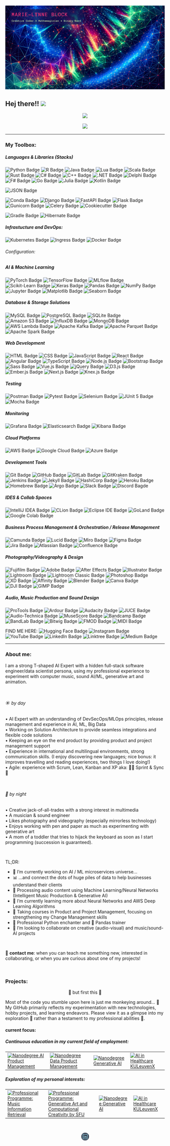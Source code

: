 ![GitHub ReadMe Header](https://github.com/MarieLynneBlock/MarieLynneBlock/blob/master/img/header_lsystem-aurora.png)
## Hej there!! <img src="https://media.giphy.com/media/hvRJCLFzcasrR4ia7z/giphy.gif" width="30px">


<!-- Stats Dashboard -->
<p align="center">
  <a href="https://git.io/streak-stats" target="_blank">
    <img src="https://streak-stats.demolab.com?user=MarieLynneBlock&theme=nord&border_radius=5" />
  </a>
</p>


<!-- todo: design top language Dashboard -->


<!-- Visitors badge -->
<p align="center">
  <a href="https://visitorbadge.io/status?path=https%3A%2F%2Fgithub.com%2FMarieLynneBlock">
    <img src="https://api.visitorbadge.io/api/visitors?path=https%3A%2F%2Fgithub.com%2FMarieLynneBlock&label=visitors&labelColor=%232d3440&countColor=%2380a0c0&style=flat-square" />
  </a>
</p>

---

### My Toolbox:

##### Languages & Libraries (Stacks)
![Python Badge](https://img.shields.io/badge/-Python-3B4252?style=flat&logo=python&logoColor=EBCB8B)
![R Badge](https://img.shields.io/badge/-R-3B4252?style=flat&logo=r&logoColor=BF616A)
![Java Badge](https://img.shields.io/badge/-Java-3B4252?style=flat&logo=openjdk&logoColor=D08770)
![Lua Badge](https://img.shields.io/badge/-Lua-3B4252?style=flat&logo=lua&logoColor=D08770)
![Scala Badge](https://img.shields.io/badge/-Scala-3B4252?style=flat&logo=scala&logoColor=8FBCBB)
![Rust Badge](https://img.shields.io/badge/-Rust-3B4252?style=flat&logo=rust&logoColor=A3BE8C)
![C# Badge](https://img.shields.io/badge/-C%23-3B4252?style=flat&logo=sharp&logoColor=88C0D0)
![C++ Badge](https://img.shields.io/badge/-C++-3B4252?style=flat&logo=cplusplus&logoColor=88C0D0)
![.NET Badge](https://img.shields.io/badge/-.NET-3B4252?style=flat&logo=dotnet&logoColor=88C0D0)
![Delphi Badge](https://img.shields.io/badge/-Delphi-3B4252?style=flat&logo=delphi&logoColor=5E81AC)
![F# Badge](https://img.shields.io/badge/-FSharp-3B4252?style=flat&logo=fsharp&logoColor=5E81AC)
![Go Badge](https://img.shields.io/badge/-Go-3B4252?style=flat&logo=go&logoColor=5E81AC)
![Julia Badge](https://img.shields.io/badge/-Julia-3B4252?style=flat&logo=julia&logoColor=5E81AC)
![Kotlin Badge](https://img.shields.io/badge/-Kotlin-3B4252?style=flat&logo=kotlin&logoColor=BF616A)

![JSON Badge](https://img.shields.io/badge/-JSON-3B4252?style=flat&logo=json&logoColor=D08770)

![Conda Badge](https://img.shields.io/badge/-Conda-3B4252?style=flat&logo=anaconda&logoColor=A3BE8C)
![Django Badge](https://img.shields.io/badge/-Django-3B4252?style=flat&logo=django&logoColor=D08770)
![FastAPI Badge](https://img.shields.io/badge/-FastAPI-3B4252?style=flat&logo=fastapi&logoColor=BF616A)
![Flask Badge](https://img.shields.io/badge/-Flask-3B4252?style=flat&logo=flask&logoColor=A3BE8C)
![Gunicorn Badge](https://img.shields.io/badge/-Gunicorn-3B4252?style=flat&logo=gunicorn&logoColor=8FBCBB)
![Celery Badge](https://img.shields.io/badge/-Celery-3B4252?style=flat&logo=celery&logoColor=5E81AC)
![Cookiecutter Badge](https://img.shields.io/badge/-Cookiecutter-3B4252?style=flat&logo=cookiecutter&logoColor=BF616A)

![Gradle Badge](https://img.shields.io/badge/-Gradle-3B4252?style=flat&logo=gradle&logoColor=A3BE8C)
![Hibernate Badge](https://img.shields.io/badge/-Hibernate-3B4252?style=flat&logo=hibernate&logoColor=5E81AC)

##### Infrastucture and DevOps:
![Kubernetes Badge](https://img.shields.io/badge/-Kubernetes-3B4252?style=flat&logo=kubernetes&logoColor=5E81AC)
![Ingress Badge](https://img.shields.io/badge/-Ingress-3B4252?style=flat&logo=ingress&logoColor=88C0D0)
![Docker Badge](https://img.shields.io/badge/-Docker-3B4252?style=flat&logo=docker&logoColor=B48EAD)

###### Configuration:




##### AI & Machine Learning
![PyTorch Badge](https://img.shields.io/badge/-PyTorch-3B4252?style=flat&logo=pytorch&logoColor=BF616A)
![TensorFlow Badge](https://img.shields.io/badge/-TensorFlow-3B4252?style=flat&logo=tensorflow&logoColor=D08770)
![MLflow Badge](https://img.shields.io/badge/-MLflow-3B4252?style=flat&logo=mlflow&logoColor=BF616A)
![Scikit-Learn Badge](https://img.shields.io/badge/-Scikit--Learn-3B4252?style=flat&logo=scikit-learn&logoColor=88C0D0)
![Keras Badge](https://img.shields.io/badge/-Keras-3B4252?style=flat&logo=keras&logoColor=A3BE8C)
![Pandas Badge](https://img.shields.io/badge/-Pandas-3B4252?style=flat&logo=pandas&logoColor=B48EAD)
![NumPy Badge](https://img.shields.io/badge/-NumPy-3B4252?style=flat&logo=numpy&logoColor=8FBCBB)
![Jupyter Badge](https://img.shields.io/badge/-Jupyter-3B4252?style=flat&logo=jupyter&logoColor=D08770)
![Matplotlib Badge](https://img.shields.io/badge/-Matplotlib-3B4252?style=flat&logo=matplotlib&logoColor=88C0D0)
![Seaborn Badge](https://img.shields.io/badge/-Seaborn-3B4252?style=flat&logo=seaborn&logoColor=81A1C1)


##### Database & Storage Solutions
![MySQL Badge](https://img.shields.io/badge/-MySQL-3B4252?style=flat&logo=mysql&logoColor=88C0D0)
![PostgreSQL Badge](https://img.shields.io/badge/-PostgreSQL-3B4252?style=flat&logo=postgresql&logoColor=81A1C1)
![SQLite Badge](https://img.shields.io/badge/-SQLite-3B4252?style=flat&logo=sqlite&logoColor=B48EAD)
![Amazon S3 Badge](https://img.shields.io/badge/-Amazon%20S3-3B4252?style=flat&logo=amazons3&logoColor=D08770)
![InfluxDB Badge](https://img.shields.io/badge/-InfluxDB-3B4252?style=flat&logo=influxdb&logoColor=88C0D0)
![MongoDB Badge](https://img.shields.io/badge/-MongoDB-3B4252?style=flat&logo=mongodb&logoColor=D08770)
![AWS Lambda Badge](https://img.shields.io/badge/-AWS%20Lambda-3B4252?style=flat&logo=awslambda&logoColor=A3BE8C)
![Apache Kafka Badge](https://img.shields.io/badge/-Apache%20Kafka-3B4252?style=flat&logo=apachekafka&logoColor=B48EAD)
![Apache Parquet Badge](https://img.shields.io/badge/-Apache%20Parquet-3B4252?style=flat&logo=apacheparquet&logoColor=8FBCBB)
![Apache Spark Badge](https://img.shields.io/badge/-Apache%20Spark-3B4252?style=flat&logo=apachespark&logoColor=88C0D0)


##### Web Development
![HTML Badge](https://img.shields.io/badge/-HTML-3B4252?style=flat&logo=html5&logoColor=A3BE8C)
![CSS Badge](https://img.shields.io/badge/-CSS-3B4252?style=flat&logo=css3&logoColor=B48EAD)
![JavaScript Badge](https://img.shields.io/badge/-JavaScript-3B4252?style=flat&logo=javascript&logoColor=5E81AC)
![React Badge](https://img.shields.io/badge/-React-3B4252?style=flat&logo=react&logoColor=BF616A)
![Angular Badge](https://img.shields.io/badge/-Angular-3B4252?style=flat&logo=angular&logoColor=81A1C1)
![TypeScript Badge](https://img.shields.io/badge/-TypeScript-3B4252?style=flat&logo=typescript&logoColor=EBCB8B)
![Node.js Badge](https://img.shields.io/badge/-Node.js-3B4252?style=flat&logo=node.js&logoColor=BF616A)
![Bootstrap Badge](https://img.shields.io/badge/-Bootstrap-3B4252?style=flat&logo=bootstrap&logoColor=8FBCBB)
![Sass Badge](https://img.shields.io/badge/-Sass-3B4252?style=flat&logo=sass&logoColor=88C0D0)
![Vue.js Badge](https://img.shields.io/badge/-Vue.js-3B4252?style=flat&logo=vue.js&logoColor=5E81AC)
![jQuery Badge](https://img.shields.io/badge/-jQuery-3B4252?style=flat&logo=jquery&logoColor=D08770)
![D3.js Badge](https://img.shields.io/badge/-D3.js-3B4252?style=flat&logo=d3dotjs&logoColor=A3BE8C)
![Ember.js Badge](https://img.shields.io/badge/-Ember.js-3B4252?style=flat&logo=emberdotjs&logoColor=81A1C1)
![Next.js Badge](https://img.shields.io/badge/-Next.js-3B4252?style=flat&logo=nextdotjs&logoColor=88C0D0)
![Knex.js Badge](https://img.shields.io/badge/-Knex.js-3B4252?style=flat&logo=knexdotjs&logoColor=81A1C1)


##### Testing
![Postman Badge](https://img.shields.io/badge/-Postman-3B4252?style=flat&logo=postman&logoColor=D08770)
![Pytest Badge](https://img.shields.io/badge/-Pytest-3B4252?style=flat&logo=pytest&logoColor=88C0D0)
![Selenium Badge](https://img.shields.io/badge/-Selenium-3B4252?style=flat&logo=selenium&logoColor=81A1C1)
![JUnit 5 Badge](https://img.shields.io/badge/-JUnit%205-3B4252?style=flat&logo=junit5&logoColor=8FBCBB)
![Mocha Badge](https://img.shields.io/badge/-Mocha-3B4252?style=flat&logo=mocha&logoColor=D08770)


##### Monitoring
![Grafana Badge](https://img.shields.io/badge/-Grafana-3B4252?style=flat&logo=grafana&logoColor=B48EAD)
![Elasticsearch Badge](https://img.shields.io/badge/-Elasticsearch-3B4252?style=flat&logo=elasticsearch&logoColor=88C0D0)
![Kibana Badge](https://img.shields.io/badge/-Kibana-3B4252?style=flat&logo=kibana&logoColor=88C0D0)



##### Cloud Platforms
![AWS Badge](https://img.shields.io/badge/-AWS-3B4252?style=flat&logo=amazonwebservices&logoColor=D08770)
![Google Cloud Badge](https://img.shields.io/badge/-Google%20Cloud-3B4252?style=flat&logo=googlecloud&logoColor=BF616A)
![Azure Badge](https://img.shields.io/badge/-Azure-3B4252?style=flat&logo=microsoftazure&logoColor=D08770)


##### Development Tools
![Git Badge](https://img.shields.io/badge/-Git-3B4252?style=flat&logo=git&logoColor=5E81AC)
![GitHub Badge](https://img.shields.io/badge/-GitHub-3B4252?style=flat&logo=github&logoColor=8FBCBB)
![GitLab Badge](https://img.shields.io/badge/-GitLab-3B4252?style=flat&logo=gitlab&logoColor=D08770)
![GitKraken Badge](https://img.shields.io/badge/-GitKraken-3B4252?style=flat&logo=gitkraken&logoColor=81A1C1)
![Jenkins Badge](https://img.shields.io/badge/-Jenkins-3B4252?style=flat&logo=jenkins&logoColor=BF616A)
![Jekyll Badge](https://img.shields.io/badge/-Jekyll-3B4252?style=flat&logo=jekyll&logoColor=5E81AC)
![HashiCorp Badge](https://img.shields.io/badge/-HashiCorp-3B4252?style=flat&logo=hashicorp&logoColor=88C0D0)
![Heroku Badge](https://img.shields.io/badge/-Heroku-3B4252?style=flat&logo=heroku&logoColor=81A1C1)
![Homebrew Badge](https://img.shields.io/badge/-Homebrew-3B4252?style=flat&logo=homebrew&logoColor=BF616A)
![Argo Badge](https://img.shields.io/badge/-Argo-3B4252?style=flat&logo=argo&logoColor=B48EAD)
![Slack Badge](https://img.shields.io/badge/-Slack-3B4252?style=flat&logo=slack&logoColor=B48EAD)
![Discord Bagde](https://img.shields.io/badge/-Discord-3B4252?style=flat&logo=discord&logoColor=BF616A)


##### IDES & Collab Spaces
![IntelliJ IDEA Badge](https://img.shields.io/badge/-IntelliJ%20IDEA-3B4252?style=flat&logo=intellijidea&logoColor=A3BE8C)
![CLion Badge](https://img.shields.io/badge/-CLion-3B4252?style=flat&logo=clion&logoColor=BF616A)
![Eclipse IDE Badge](https://img.shields.io/badge/-Eclipse%20IDE-3B4252?style=flat&logo=eclipseide&logoColor=8FBCBB)
![GoLand Badge](https://img.shields.io/badge/-GoLand-3B4252?style=flat&logo=goland&logoColor=BF616A)
![Google Colab Badge](https://img.shields.io/badge/-Google%20Colab-3B4252?style=flat&logo=googlecolab&logoColor=D08770)


##### Business Process Management & Orchestration / Release Management
![Camunda Badge](https://img.shields.io/badge/-Camunda-3B4252?style=flat&logo=camunda&logoColor=5E81AC)
![Lucid Badge](https://img.shields.io/badge/-Lucid-3B4252?style=flat&logo=lucid&logoColor=A3BE8C)
![Miro Badge](https://img.shields.io/badge/-Miro-3B4252?style=flat&logo=miro&logoColor=5E81AC)
![Figma Badge](https://img.shields.io/badge/-Figma-3B4252?style=flat&logo=figma&logoColor=D08770)
![Jira Badge](https://img.shields.io/badge/-Jira-3B4252?style=flat&logo=jira&logoColor=BF616A)
![Atlassian Badge](https://img.shields.io/badge/-Atlassian-3B4252?style=flat&logo=atlassian&logoColor=88C0D0)
![Confluence Badge](https://img.shields.io/badge/-Confluence-3B4252?style=flat&logo=confluence&logoColor=81A1C1)


##### Photography/Videography & Design
![Fujifilm Badge](https://img.shields.io/badge/-Fujifilm-3B4252?style=flat&logo=fujifilm&logoColor=8FBCBB)
![Adobe Badge](https://img.shields.io/badge/-Adobe-3B4252?style=flat&logo=adobe&logoColor=5E81AC)
![After Effects Badge](https://img.shields.io/badge/-After%20Effects-3B4252?style=flat&logo=adobeaftereffects&logoColor=BF616A)
![Illustrator Badge](https://img.shields.io/badge/-Illustrator-3B4252?style=flat&logo=adobeillustrator&logoColor=D08770)
![Lightroom Badge](https://img.shields.io/badge/-Lightroom-3B4252?style=flat&logo=adobelightroom&logoColor=A3BE8C)
![Lightroom Classic Badge](https://img.shields.io/badge/-Lightroom%20Classic-3B4252?style=flat&logo=adobelightroomclassic&logoColor=B48EAD)
![Photoshop Badge](https://img.shields.io/badge/-Photoshop-3B4252?style=flat&logo=adobephotoshop&logoColor=8FBCBB)
![XD Badge](https://img.shields.io/badge/-XD-3B4252?style=flat&logo=adobexd&logoColor=88C0D0)
![Affinity Badge](https://img.shields.io/badge/-Affinity-3B4252?style=flat&logo=affinity&logoColor=81A1C1)
![Blender Badge](https://img.shields.io/badge/-Blender-3B4252?style=flat&logo=blender&logoColor=88C0D0)
![Canva Badge](https://img.shields.io/badge/-Canva-3B4252?style=flat&logo=canva&logoColor=81A1C1)
![DJI Badge](https://img.shields.io/badge/-DJI-3B4252?style=flat&logo=dji&logoColor=A3BE8C)
![GIMP Badge](https://img.shields.io/badge/-GIMP-3B4252?style=flat&logo=gimp&logoColor=88C0D0)


##### Audio, Music Production and Sound Design
![ProTools Badge](https://img.shields.io/badge/-ProTools-3B4252?style=flat&logo=protools&logoColor=8FBCBB)
![Ardour Badge](https://img.shields.io/badge/-Ardour-3B4252?style=flat&logo=ardour&logoColor=81A1C1)
![Audacity Badge](https://img.shields.io/badge/-Audacity-3B4252?style=flat&logo=audacity&logoColor=5E81AC)
![JUCE Badge](https://img.shields.io/badge/-JUCE-3B4252?style=flat&logo=juce&logoColor=A3BE8C)
![Audio-Technica Badge](https://img.shields.io/badge/-Audio%20Technica-3B4252?style=flat&logo=audiotechnica&logoColor=BF616A)
![MuseScore Badge](https://img.shields.io/badge/-MuseScore-3B4252?style=flat&logo=musescore&logoColor=B48EAD)
![Bandcamp Badge](https://img.shields.io/badge/-Bandcamp-3B4252?style=flat&logo=bandcamp&logoColor=D08770)
![BandLab Badge](https://img.shields.io/badge/-BandLab-3B4252?style=flat&logo=bandlab&logoColor=A3BE8C)
![Bitwig Badge](https://img.shields.io/badge/-Bitwig-3B4252?style=flat&logo=bitwig&logoColor=B48EAD)
![FMOD Badge](https://img.shields.io/badge/-FMOD-3B4252?style=flat&logo=fmod&logoColor=B48EAD)
![MIDI Badge](https://img.shields.io/badge/-MIDI-3B4252?style=flat&logo=midi&logoColor=81A1C1)


FIND ME HERE:
![Hugging Face Badge](https://img.shields.io/badge/-Hugging%20Face-3B4252?style=flat&logo=huggingface&logoColor=D08770)
![Instagram Badge](https://img.shields.io/badge/-Instagram-3B4252?style=flat&logo=instagram&logoColor=B48EAD)
![YouTube Badge](https://img.shields.io/badge/-YouTube-3B4252?style=flat&logo=youtube&logoColor=81A1C1)
![LinkedIn Badge](https://img.shields.io/badge/-LinkedIn-3B4252?style=flat&logo=linkedin&logoColor=5E81AC)
![Linktree Badge](https://img.shields.io/badge/-Linktree-3B4252?style=flat&logo=linktree&logoColor=BF616A)
![Medium Badge](https://img.shields.io/badge/-Medium-3B4252?style=flat&logo=medium&logoColor=88C0D0)
























<!--
### Technologies

![AWS](https://img.shields.io/badge/-AWS-000?&logo=Amazon-AWS&logoColor=F90)
![Docker](https://img.shields.io/badge/-Docker-000?&logo=Docker)
![Kubernetes](https://img.shields.io/badge/-Kubernetes-000?&logo=Kubernetes)
![Linux](https://img.shields.io/badge/-Linux-000?&logo=Linux)
![Node.js](https://img.shields.io/badge/-Node.js-000?&logo=node.js)
![PyTorch](https://img.shields.io/badge/-PyTorch-000?&logo=PyTorch)
![React](https://img.shields.io/badge/-React-000?&logo=React)
![Redis](https://img.shields.io/badge/-Redis-000?&logo=Redis)
![Spring](https://img.shields.io/badge/-Spring-000?&logo=Spring)
![TensorFlow](https://img.shields.io/badge/-TensorFlow-000?&logo=TensorFlow)

### Full Stack Projects

[![](https://img.shields.io/badge/-🧬%20My%20Website-000)](https://github.com/adamalston/v2)
[![](https://img.shields.io/badge/-🦠%20COVID‑19%20Dashboard-000)](https://github.com/adamalston/COVID-19-Dashboard)
[![](https://img.shields.io/badge/-📝%20Summarizer-000)](https://github.com/adamalston/Summarizer)
[![](https://img.shields.io/badge/-🔬%20Overwatch-000)](https://github.com/adamalston/overwatch)
[![](https://img.shields.io/badge/-🛰%20KubeSat-000)](https://github.com/adamalston/kubesat)
[![](https://img.shields.io/badge/-🔊%20Voice%20Poker-000)](https://github.com/adamalston/Poker)
[![](https://img.shields.io/badge/-🗺%20PokémonGo%20Map-000)](https://github.com/adamalston/PokemonGo-Map)
-->

---

### About me:     
I am a strong T-shaped AI Expert with a hidden full-stack software engineer/data scientist persona, using my professional experience to experiment with computer music, sound AI/ML, generative art and animation.

<br/>

###### :sunny: by day
• AI Expert with an understanding of DevSecOps/MLOps principles, release management and experience in AI, ML, Big Data\
• Working on Solution Architecture to provide seamless integrations and flexible code solutions\
• Keeping an eye on the end product by providing product and project management support\
• Experience in international and multilingual environments, strong communication skills. (I enjoy discovering new languages; nice bonus: it improves travelling and reading experiences, two things I love doing!)\
• Agile: experience with Scrum, Lean, Kanban and XP aka: 🏃‍♂️ Sprint & Sync 🔄

<br> 

###### :first_quarter_moon_with_face: by night
• Creative jack-of-all-trades with a strong interest in multimedia\
• A musician & sound engineer\
• Likes photography and videography (especially mirrorless technology)\
• Enjoys working with pen and paper as much as experimenting with generative art\
• A mom of a toddler that tries to hijack the keyboard as soon as I start programming (succession is guaranteed).

</br>

TL;DR:
- 🔭 I’m currently working on AI / ML microservices universe...
- 📊 ...and connect the dots of huge piles of data to help businesses understand their clients
- 🎵 Processing audio content using Machine Learning/Neural Networks (Intelligent Music Production & Generative AI)
- 🌱 I’m currently learning more about Neural Networks and AWS Deep Learning Algorithms
- 🚀 Taking courses in Product and Project Management, focusing on strengthening my Change Management skills
- 🐍 Professional Python enchanter and 🐼 Pandas trainer
- 👯 I’m looking to collaborate on creative (audio-visual) and music/sound-AI projects

<br>

📩 **contact me**: when you can teach me something new, interested in collaborating, or when you are curious about one of my projects!

<br>

<!-- projects -->
### Projects:
<p align="center">
   🚧 but first this 🚧
</p>
Most of the code you stumble upon here is just me monkeying around... 🐒 <br>
My GitHub primarily reflects my experimentation with new technologies, hobby projects, and learning endeavors. Please view it as a glimpse into my exploration 🧪 rather than a testament to my professional abilities 🦸.

#### current focus:
##### Continuous education in my current field of employment:

<!-- repositories where I work on at the moment based on courses or books -->
<table align="center">
  <tr>
    <td>
      <a href="https://github.com/MarieLynneBlock/nanodegree_AI-product-management">
         <img src="https://github-readme-stats.vercel.app/api/pin/?username=MarieLynneBlock&repo=nanodegree_AI-product-management&bg_color=30,%232E3440,%234C566A&title_color=%23D8DEE9&text_color=%23E5E9F0&icon_color=%2388C0D0" alt="Nanodegree AI Product Management">
      </a>
    </td>
    <td>
      <a href="https://github.com/MarieLynneBlock/nanodegree_data-product-management">
         <img src="https://github-readme-stats.vercel.app/api/pin/?username=MarieLynneBlock&repo=nanodegree_data-product-management&bg_color=30,%232E3440,%234C566A&title_color=%23D8DEE9&text_color=%23E5E9F0&icon_color=%2388C0D0" alt="Nanodegree Data Product Management">
      </a>
    </td>
   <td>
      <a href="https://github.com/MarieLynneBlock/nanodegree_generative-AI">
         <img src="https://github-readme-stats.vercel.app/api/pin/?username=MarieLynneBlock&repo=nanodegree_generative-AI&bg_color=30,%232E3440,%234C566A&title_color=%23D8DEE9&text_color=%23E5E9F0&icon_color=%2388C0D0" alt="Nanodegree Generative AI">
      </a>
    </td>
     <td>
      <a href="https://github.com/MarieLynneBlock/AI-in-healthcare_KULeuvenX">
         <img src="https://github-readme-stats.vercel.app/api/pin/?username=MarieLynneBlock&repo=AI-in-healthcare_KULeuvenX&bg_color=30,%232E3440,%234C566A&title_color=%23D8DEE9&text_color=%23E5E9F0&icon_color=%2388C0D0" alt="AI in Healthcare KULeuvenX">
      </a>
    </td>
  </tr>
</table>

##### Exploration of my personal interests:

<table align="center">
  <tr>
    <td>
      <a href="https://github.com/MarieLynneBlock/music-information-retrieval_UVAC">
         <img src="https://github-readme-stats.vercel.app/api/pin/?username=MarieLynneBlock&repo=music-information-retrieval_UVAC&bg_color=30,%232E3440,%234C566A&title_color=%23D8DEE9&text_color=%23E5E9F0&icon_color=%2388C0D0" alt="Professional Programme: Music Information Retrieval">
      </a>
    </td>
    <td>
      <a href="https://github.com/MarieLynneBlock/generative-art-and-computational-creativity_SFU">
         <img src=https://github-readme-stats.vercel.app/api/pin/?username=MarieLynneBlock&repo=generative-art-and-computational-creativity_SFU&bg_color=30,%232E3440,%234C566A&title_color=%23D8DEE9&text_color=%23E5E9F0&icon_color=%2388C0D0" alt="Professional Programme: Generative Art and Computational Creativity by SFU">
      </a>
    </td>
   <td>
      <a href="https://github.com/MarieLynneBlock/nanodegree_generative-AI">
         <img src="https://github-readme-stats.vercel.app/api/pin/?username=MarieLynneBlock&repo=nanodegree_generative-AI&bg_color=30,%232E3440,%234C566A&title_color=%23D8DEE9&text_color=%23E5E9F0&icon_color=%2388C0D0" alt="Nanodegree Generative AI">
      </a>
    </td>
     <td>
      <a href="https://github.com/MarieLynneBlock/AI-in-healthcare_KULeuvenX">
         <img src="https://github-readme-stats.vercel.app/api/pin/?username=MarieLynneBlock&repo=AI-in-healthcare_KULeuvenX&bg_color=30,%232E3440,%234C566A&title_color=%23D8DEE9&text_color=%23E5E9F0&icon_color=%2388C0D0" alt="AI in Healthcare KULeuvenX">
      </a>
    </td>
  </tr>
</table>


<!---
##### Academic:

<table>
   <tr>
    <td>
      <a href="https://github.com/MarieLynneBlock/AI-for-music-and-audio_Berklee">
         <img src="https://github-readme-stats.vercel.app/api/pin/?username=MarieLynneBlock&repo=AI-for-music-and-audio_Berklee&bg_color=30,%232E3440,%234C566A&title_color=%23D8DEE9&text_color=%23E5E9F0&icon_color=%2388C0D0" alt="AI-for-music-and-audio_Berklee">
      </a>
    </td>
   </tr>
</table>
-->

<br>

<!-- Social Buttons -->
<p align="center">
  <a href="https://www.linkedin.com/in/marielynneblock/">
    <img src="img/readme_social-linkedin-round-logo.png" alt="LinkedIn Link">
  </a>
</p>

<!--
<p align = "center">
  <img src = "https://github-readme-stats.vercel.app/api?username=MarieLynneBlock&show_icons=true&theme=dracula&line_height=40&bg_color=506487&title_color=F19FAC">
  <img src = "https://github-readme-stats.vercel.app/api/top-langs/?username=MarieLynneBlock&hide_langs_below=12.5&theme=dracula&bg_color=506487&title_color=F19FAC">
</p>
-->

<br>

<!--
If you like what I do, maybe consider supporting me (buy me a coffee):
<script type="text/javascript" src="https://cdnjs.buymeacoffee.com/1.0.0/button.prod.min.js" data-name="bmc-button" data-slug="IniMiniMunchkin" data-color="#2e3440" data-emoji="🚀"  data-font="Poppins" data-text="support my work" data-outline-color="#ffffff" data-font-color="#ffffff" data-coffee-color="#FFDD00" ></script>

-->


<!--
**MarieLynneBlock/MarieLynneBlock** is a ✨ _special_ ✨ repository because its `README.md` (this file) appears on your GitHub profile.

Here are some ideas to get you started:

- 🔭 I’m currently working on ...
- 🌱 I’m currently learning ...
- 👯 I’m looking to collaborate on ...
- 🤔 I’m looking for help with ...
- 💬 Ask me about ...
- 📫 How to reach me: ...
- 😄 Pronouns: ...
- ⚡ Fun fact: ...



- :nerd_face: **stack**
  * professional: Java 6 & Java 8, Java EE 7, Weblogic 11 & 12, Struts 1.2, JavaScript, HTML, CSS and SQL // .NET & OutSystems
  * free time: MEAN and MERN stack, 

-->
